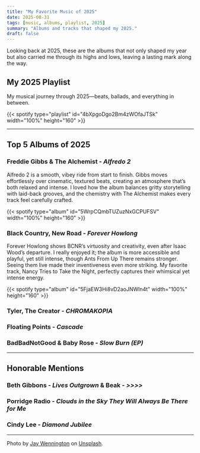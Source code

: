```yaml
---
title: "My Favorite Music of 2025"
date: 2025-08-31
tags: [music, albums, playlist, 2025]
summary: "Albums and tracks that shaped my 2025."
draft: false
---
```


Looking back at 2025, these are the albums that not only shaped my year but also carried me through its highs and lows, leaving a lasting mark along the way.

## My 2025 Playlist

My musical journey through 2025—beats, ballads, and everything in between.

{{< spotify type="playlist" id="4bXpgoDgo2Bm4zWOfaJTSk" width="100%" height="160" >}}

---

## Top 5 Albums of 2025

### Freddie Gibbs & The Alchemist - *Alfredo 2*

Alfredo 2 is a smooth, vibey ride from start to finish. Gibbs moves effortlessly over cinematic, textured beats, creating an atmosphere that’s both relaxed and intense. I loved how the album balances gritty storytelling with laid-back grooves, and the chemistry with The Alchemist makes every track feel carefully crafted.

{{< spotify type="album" id="5WrpCQmbTUZuzNxGCPUFSV" width="100%" height="160" >}}


### Black Country, New Road - *Forever Howlong*

Forever Howlong shows BCNR’s virtuosity and creativity, even after Isaac Wood’s departure. I really enjoyed it; the album is more accessible and playful, yet still intense, though Ants From Up There remains stronger. Seeing them live made their inventiveness even more striking. My favorite track, Nancy Tries to Take the Night, perfectly captures their whimsical yet intense energy.

{{< spotify type="album" id="5FjaEW3Hi8vD2aoJNWln4t" width="100%" height="160" >}}


### Tyler, The Creator - *CHROMAKOPIA*



### Floating Points - *Cascade*



### BadBadNotGood & Baby Rose - *Slow Burn (EP)*



---

## Honorable Mentions


### Beth Gibbons - *Lives Outgrown* & Beak - *>>>>*


### Porridge Radio - *Clouds in the Sky They Will Always Be There for Me*


### Cindy Lee - *Diamond Jubilee*



---

Photo by <a href="https://unsplash.com/@jaywennington?utm_content=creditCopyText&utm_medium=referral&utm_source=unsplash">Jay Wennington</a> on <a href="https://unsplash.com/photos/person-holding-black-and-white-audio-mixer-kjiSYDtqKg0?utm_content=creditCopyText&utm_medium=referral&utm_source=unsplash">Unsplash</a>.
